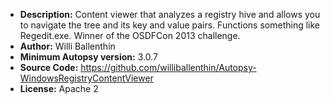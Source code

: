 - __Description:__ Content viewer that analyzes a registry hive and allows you to navigate the tree and its key and value pairs. Functions something like Regedit.exe. Winner of the OSDFCon 2013 challenge.
- __Author:__ Willi Ballenthin
- __Minimum Autopsy version:__ 3.0.7
- __Source Code:__ https://github.com/williballenthin/Autopsy-WindowsRegistryContentViewer
- __License:__ Apache 2
